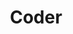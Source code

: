 ---
codehost: https://github.com/https://github.com/cdr/code-server
facebook: https://facebook.com/CoderHQ
instagram: https://instagram.com/coderhq
linkedin: https://linkedin.com/company/coderhq
logohandle: coder
sort: coder
title: Coder
twitter: https://x.com/coderhq
website: https://coder.com/
---